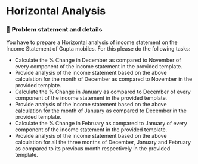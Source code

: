 # Horizontal Analysis

### 🔰 **Problem statement and details**
You have to prepare a Horizontal analysis of income statement on the Income Statement of Gupta mobiles. For this please do the following tasks:

- Calculate the % Change in December as compared to November of every component of the income statement in the provided template.
- Provide analysis of the income statement based on the above calculation for the month of December as compared to November in the provided template.
- Calculate the % Change in January as compared to December of every component of the income statement in the provided template.
- Provide analysis of the income statement based on the above calculation for the month of January as compared to December in the provided template.
- Calculate the % Change in February as compared to January of every component of the income statement in the provided template.
- Provide analysis of the income statement based on the above calculation  for all the three months of December, January and February as compared to its previous month respectively in the provided template.
